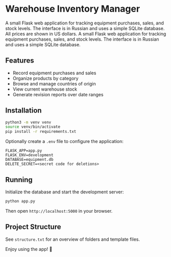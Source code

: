 # Warehouse Inventory Manager

A small Flask web application for tracking equipment purchases, sales, and stock levels. The interface is in Russian and uses a simple SQLite database. All prices are shown in US dollars.
A small Flask web application for tracking equipment purchases, sales, and stock levels. The interface is in Russian and uses a simple SQLite database.

## Features

- Record equipment purchases and sales
- Organize products by category
- Browse and manage countries of origin
- View current warehouse stock
- Generate revision reports over date ranges

## Installation

```bash
python3 -m venv venv
source venv/bin/activate
pip install -r requirements.txt
```

Optionally create a `.env` file to configure the application:

```
FLASK_APP=app.py
FLASK_ENV=development
DATABASE=equipment.db
DELETE_SECRET=<secret code for deletions>
```

## Running

Initialize the database and start the development server:

```bash
python app.py
```

Then open `http://localhost:5000` in your browser.

## Project Structure

See `structure.txt` for an overview of folders and template files.

Enjoy using the app! 🎉
